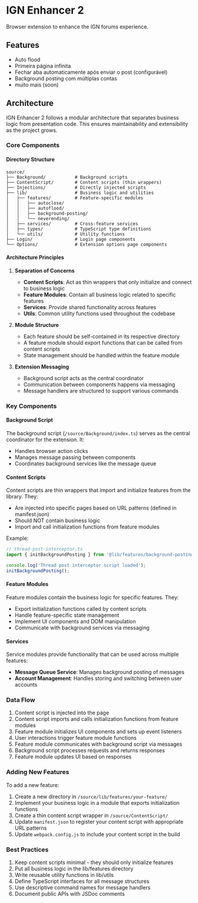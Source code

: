 # IGN Enhancer 2

Browser extension to enhance the IGN forums experience.

## Features

- Auto flood
- Primeira página infinita
- Fechar aba automaticamente após enviar o post (configurável)
- Background posting com múltiplas contas
- muito mais (soon)

## Architecture

IGN Enhancer 2 follows a modular architecture that separates business logic from presentation code. This ensures maintainability and extensibility as the project grows.

### Core Components

#### Directory Structure

```
source/
├── Background/           # Background scripts
├── ContentScript/        # Content scripts (thin wrappers)
├── Injections/           # Directly injected scripts
├── lib/                  # Business logic and utilities
│   ├── features/         # Feature-specific modules
│   │   ├── autoclose/    
│   │   ├── autoflood/    
│   │   ├── background-posting/
│   │   └── neverending/  
│   ├── services/         # Cross-feature services
│   ├── types/            # TypeScript type definitions
│   └── utils/            # Utility functions
├── Login/                # Login page components
└── Options/              # Extension options page components
```

#### Architecture Principles

1. **Separation of Concerns**
   - **Content Scripts**: Act as thin wrappers that only initialize and connect to business logic
   - **Feature Modules**: Contain all business logic related to specific features
   - **Services**: Provide shared functionality across features
   - **Utils**: Common utility functions used throughout the codebase

2. **Module Structure**
   - Each feature should be self-contained in its respective directory
   - A feature module should export functions that can be called from content scripts
   - State management should be handled within the feature module

3. **Extension Messaging**
   - Background script acts as the central coordinator
   - Communication between components happens via messaging
   - Message handlers are structured to support various commands

### Key Components

#### Background Script

The background script (`/source/Background/index.ts`) serves as the central coordinator for the extension. It:
- Handles browser action clicks
- Manages message passing between components
- Coordinates background services like the message queue

#### Content Scripts

Content scripts are thin wrappers that import and initialize features from the library. They:
- Are injected into specific pages based on URL patterns (defined in manifest.json)
- Should NOT contain business logic
- Import and call initialization functions from feature modules

Example:
```typescript
// thread-post-interceptor.ts
import { initBackgroundPosting } from '@lib/features/background-posting/background-posting';

console.log('Thread post interceptor script loaded');
initBackgroundPosting();
```

#### Feature Modules

Feature modules contain the business logic for specific features. They:
- Export initialization functions called by content scripts
- Handle feature-specific state management
- Implement UI components and DOM manipulation
- Communicate with background services via messaging

#### Services

Service modules provide functionality that can be used across multiple features:
- **Message Queue Service**: Manages background posting of messages
- **Account Management**: Handles storing and switching between user accounts

### Data Flow

1. Content script is injected into the page
2. Content script imports and calls initialization functions from feature modules
3. Feature module initializes UI components and sets up event listeners
4. User interactions trigger feature module functions
5. Feature module communicates with background script via messages
6. Background script processes requests and returns responses
7. Feature module updates UI based on responses

### Adding New Features

To add a new feature:

1. Create a new directory in `/source/lib/features/your-feature/`
2. Implement your business logic in a module that exports initialization functions
3. Create a thin content script wrapper in `/source/ContentScript/`
4. Update `manifest.json` to register your content script with appropriate URL patterns
5. Update `webpack.config.js` to include your content script in the build

### Best Practices

1. Keep content scripts minimal - they should only initialize features
2. Put all business logic in the lib/features directory
3. Write reusable utility functions in lib/utils
4. Define TypeScript interfaces for all message structures
5. Use descriptive command names for message handlers
6. Document public APIs with JSDoc comments